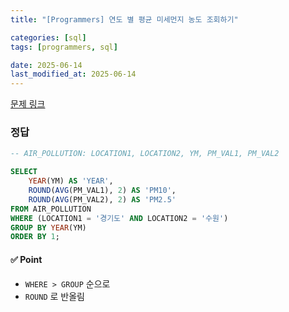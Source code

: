 ```yaml
---
title: "[Programmers] 연도 별 평균 미세먼지 농도 조회하기"

categories: [sql]
tags: [programmers, sql]

date: 2025-06-14
last_modified_at: 2025-06-14
---
```

[문제 링크](https://school.programmers.co.kr/learn/courses/30/lessons/284530)

### 정답
```sql
-- AIR_POLLUTION: LOCATION1, LOCATION2, YM, PM_VAL1, PM_VAL2

SELECT 
    YEAR(YM) AS 'YEAR', 
    ROUND(AVG(PM_VAL1), 2) AS 'PM10', 
    ROUND(AVG(PM_VAL2), 2) AS 'PM2.5'
FROM AIR_POLLUTION
WHERE (LOCATION1 = '경기도' AND LOCATION2 = '수원')
GROUP BY YEAR(YM)
ORDER BY 1;
```

#### ✅ Point
- `WHERE > GROUP` 순으로
- `ROUND` 로 반올림
